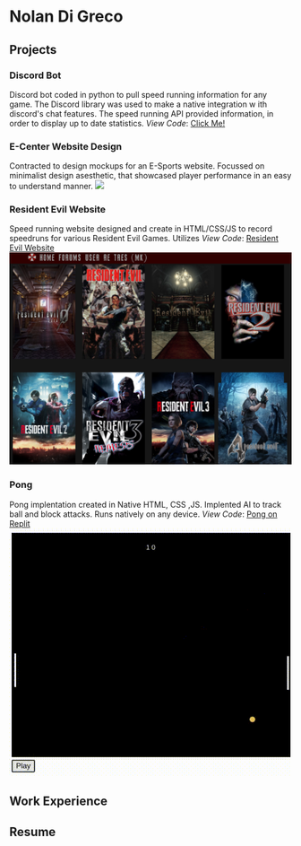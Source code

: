 # Nolan Di Greco

## Projects

### Discord Bot
Discord bot coded in python to pull speed running information for any game. The Discord library was used to make a native integration w ith discord's chat features. The speed running API provided information, in order to display up to date statistics.
*View Code*: [Click Me!](https://replit.com/@Nolzzee/Pong-1#index.html)

### E-Center Website Design
Contracted to design mockups for an E-Sports website. Focussed on minimalist design asesthetic, that showcased player performance in an easy to understand manner.
![](/ecenterhome.png)

### Resident Evil Website
Speed running website designed and create in HTML/CSS/JS to record speedruns for various Resident Evil Games. Utilizes 
*View Code*: [Resident Evil Website](https://respeedrun.com/)
![](/assets/resident_evil.png)

### Pong 
Pong implentation created in Native HTML, CSS ,JS. Implented AI to track ball and block attacks. Runs natively on any device.
*View Code*: [Pong on Replit](https://replit.com/@Nolzzee/Pong-1#index.html)
![](/assets/pong.gif)

## Work Experience


## Resume
